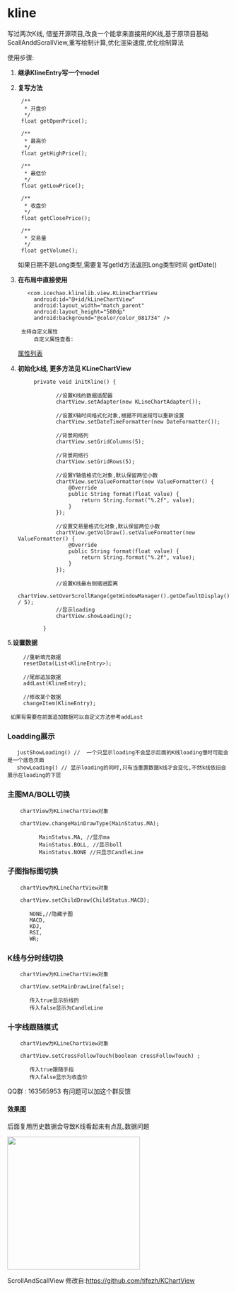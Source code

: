 # kline
写过两次K线, 借鉴开源项目,改良一个能拿来直接用的K线,基于原项目基础ScallAnddScrallView,重写绘制计算,优化渲染速度,优化绘制算法


使用步骤: 

1. <b>继承KlineEntry写一个model</b>
2. <b>复写方法</b>

        /**
         * 开盘价
         */
        float getOpenPrice();

        /**
         * 最高价
         */
        float getHighPrice();

        /**
         * 最低价
         */
        float getLowPrice();

        /**
         * 收盘价
         */
        float getClosePrice();

        /**
         * 交易量
         */
        float getVolume();
     如果日期不是Long类型,需要复写getId方法返回Long类型时间
        getDate()
        
        
3. <b>在布局中直接使用</b>

          <com.icechao.klinelib.view.KLineChartView
            android:id="@+id/kLineChartView"
            android:layout_width="match_parent"
            android:layout_height="580dp"
            android:background="@color/color_081734" />

        支持自定义属性
            自定义属性查看:

      [属性列表](https://github.com/icechao/KlineChart/blob/master/klinelib/src/main/res/values/attrs.xml)

4. <b>初始化k线,   更多方法见 KLineChartView</b>

            private void initKline() {
            
                   //设置K线的数据适配器
                   chartView.setAdapter(new KLineChartAdapter());
                   
                   //设置X轴时间格式化对象,根据不同波段可以重新设置
                   chartView.setDateTimeFormatter(new DateFormatter());
                   
                   //背景网络列
                   chartView.setGridColumns(5);
                   
                   //背景网络行
                   chartView.setGridRows(5);
                   
                   //设置Y轴值格式化对象,默认保留两位小数
                   chartView.setValueFormatter(new ValueFormatter() {
                       @Override
                       public String format(float value) {
                           return String.format("%.2f", value);
                       }
                   });
                   
                   //设置交易量格式化对象,默认保留两位小数
                   chartView.getVolDraw().setValueFormatter(new ValueFormatter() {
                       @Override
                       public String format(float value) {
                           return String.format("%.2f", value);
                       }
                   });
                   
                   //设置K线最右侧缩进距离
                   chartView.setOverScrollRange(getWindowManager().getDefaultDisplay().getWidth() / 5);
                   //显示loading
                   chartView.showLoading();
                   
               }
5.<b>设置数据</b>

         //重新填充数据
         resetData(List<KlineEntry>);
         
         //尾部追加数据 
         addLast(KlineEntry);
         
         //修改某个数据 
         changeItem(KlineEntry);
         
     如果有需要在前面追加数据可以自定义方法参考addLast


### Loadding展示

       justShowLoading() //  一个只显示loading不会显示后面的K线loading慢时可能会是一个底色页面
       showLoading() // 显示loading的同时,只有当重置数据k线才会变化,不然k线依旧会展示在loading的下层

### 主图MA/BOLL切换
        
        chartView为KLineChartView对象
        
        chartView.changeMainDrawType(MainStatus.MA);
            
              MainStatus.MA, //显示ma
              MainStatus.BOLL, //显示boll
              MainStatus.NONE //只显示CandleLine

### 子图指标图切换

        chartView为KLineChartView对象
        
        chartView.setChildDraw(ChildStatus.MACD);
        
           NONE,//隐藏子图
           MACD,
           KDJ, 
           RSI, 
           WR;
           
### K线与分时线切换

        chartView为KLineChartView对象
        
        chartView.setMainDrawLine(false);
        
           传入true显示折线的
           传入false显示为CandleLine 
           
### 十字线跟随模式

        chartView为KLineChartView对象
        
        chartView.setCrossFollowTouch(boolean crossFollowTouch) ;
        
           传入true跟随手指
           传入false显示为收盘价




  
  
 QQ群 :  163565953
 有问题可以加这个群反馈
  
#### 效果图
后面复用历史数据会导致K线看起来有点乱,数据问题



<img src="https://github.com/icechao/KlineChart/blob/master/7i7by-qncwl.gif" width="300" hegiht="500" align=center />


ScrollAndScallView 修改自:https://github.com/tifezh/KChartView

